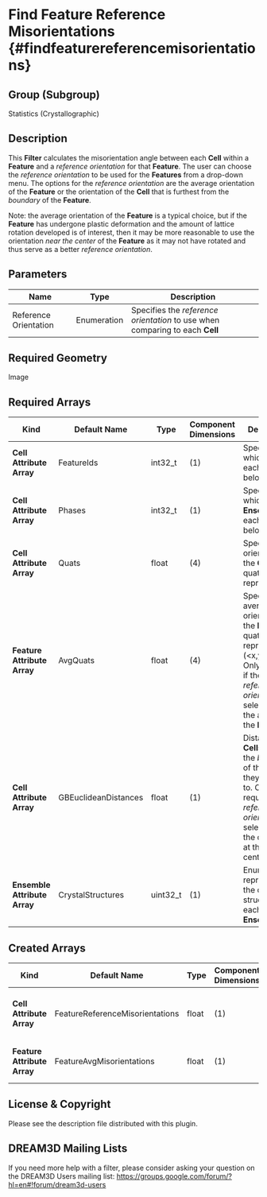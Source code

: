 Find Feature Reference Misorientations {#findfeaturereferencemisorientations}
======

## Group (Subgroup) ##
Statistics (Crystallographic)

## Description ##
This **Filter** calculates the misorientation angle between each **Cell** within a **Feature** and a *reference orientation* for that **Feature**.  The user can choose the *reference orientation* to be used for the **Features** from a drop-down menu.  The options for the *reference orientation* are the average orientation of the **Feature** or the orientation of the **Cell** that is furthest from the *boundary* of the **Feature**.

Note: the average orientation of the **Feature** is a typical choice, but if the **Feature** has undergone plastic deformation and the amount of lattice rotation developed is of interest, then it may be more reasonable to use the orientation *near the center* of the **Feature** as it may not have rotated and thus serve as a better *reference orientation*.

## Parameters ##
| Name | Type | Description |
|------|------| ----------- |
| Reference Orientation | Enumeration | Specifies the *reference orientation* to use when comparing to each **Cell** |

## Required Geometry ##
Image

## Required Arrays ##
| Kind | Default Name | Type | Component Dimensions | Description |
|------|--------------|-------------|---------|-----|
| **Cell Attribute Array** | FeatureIds | int32_t | (1) | Specifies to which **Feature** each **Cell** belongs |
| **Cell Attribute Array**     | Phases            | int32_t | (1) | Specifies to which **Ensemble** each **Cell** belongs |
| **Cell Attribute Array** | Quats | float | (4) | Specifies the orientation of the **Cell** in quaternion representation |
| **Feature Attribute Array** | AvgQuats | float | (4) | Specifies the average orientation of the **Feature** in quaternion representation  (<x,y,z>, w). Only required if the *reference orientation* is selected to be the average of the **Feature** |
| **Cell Attribute Array** | GBEuclideanDistances | float | (1) | Distance the **Cells** are from the *boundary* of the **Feature** they belong to. Only required if the *reference orientation* is selected to be the orientation at the **Feature** centroid  |
| **Ensemble Attribute Array** | CrystalStructures | uint32_t | (1) | Enumeration representing the crystal structure for each **Ensemble** |

## Created Arrays ##
| Kind | Default Name | Type | Component Dimensions | Description |
|------|--------------|-------------|---------|-----|
| **Cell Attribute Array** | FeatureReferenceMisorientations | float | (1) | Misorientation angle (in degrees) between **Cell's** orientation and the reference orientation of the **Feature** that owns that **Cell** |
| **Feature Attribute Array** | FeatureAvgMisorientations | float | (1) | Average of the *FeatureReferenceMisorientation* values for all of the **Cells** that belong to the **Feature** |


## License & Copyright ##

Please see the description file distributed with this plugin.

## DREAM3D Mailing Lists ##

If you need more help with a filter, please consider asking your question on the DREAM3D Users mailing list:
https://groups.google.com/forum/?hl=en#!forum/dream3d-users



